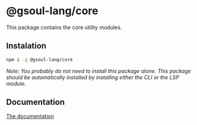 # @gsoul-lang/core

This package contains the core utility modules.

## Instalation

```bash
npm i -g @gsoul-lang/core
```

_Note: You probably do not need to install this package alone. This package should be automatically installed by installing either the CLI or the LSP module._

## Documentation

[The documentation](https://github.com/darquezt/gsoul-lang#readme)
